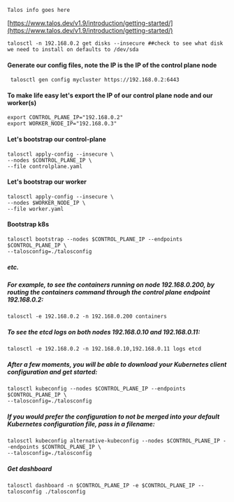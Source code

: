 ```Talos info goes here```

[https://www.talos.dev/v1.9/introduction/getting-started/](https://www.talos.dev/v1.9/introduction/getting-started/)


````
talosctl -n 192.168.0.2 get disks --insecure ##check to see what disk we need to install on defaults to /dev/sda
````

#### Generate our config files, note the IP is the IP of the control plane node

````
 talosctl gen config mycluster https://192.168.0.2:6443
````

#### To make life easy let's export the IP of our control plane node and our worker(s)

````
export CONTROL_PLANE_IP="192.168.0.2"
export WORKER_NODE_IP="192.168.0.3"
````

#### Let's bootstrap our control-plane

````
talosctl apply-config --insecure \
--nodes $CONTROL_PLANE_IP \
--file controlplane.yaml

````

#### Let's bootstrap our worker

````
talosctl apply-config --insecure \
--nodes $WORKER_NODE_IP \
--file worker.yaml
````

#### Bootstrap k8s

````
talosctl bootstrap --nodes $CONTROL_PLANE_IP --endpoints $CONTROL_PLANE_IP \
--talosconfig=./talosconfig

````

##### etc.

##### For example, to see the containers running on node 192.168.0.200, by routing the containers command through the control plane endpoint 192.168.0.2:

````
talosctl -e 192.168.0.2 -n 192.168.0.200 containers
````

##### To see the etcd logs on both nodes 192.168.0.10 and 192.168.0.11:

````
talosctl -e 192.168.0.2 -n 192.168.0.10,192.168.0.11 logs etcd
````

##### After a few moments, you will be able to download your Kubernetes client configuration and get started:

````
talosctl kubeconfig --nodes $CONTROL_PLANE_IP --endpoints $CONTROL_PLANE_IP \
--talosconfig=./talosconfig
````

##### If you would prefer the configuration to not be merged into your default Kubernetes configuration file, pass in a filename:

````
talosctl kubeconfig alternative-kubeconfig --nodes $CONTROL_PLANE_IP --endpoints $CONTROL_PLANE_IP \
--talosconfig=./talosconfig
````

##### Get dashboard

````
talosctl dashboard -n $CONTROL_PLANE_IP -e $CONTROL_PLANE_IP --talosconfig ./talosconfig
````
